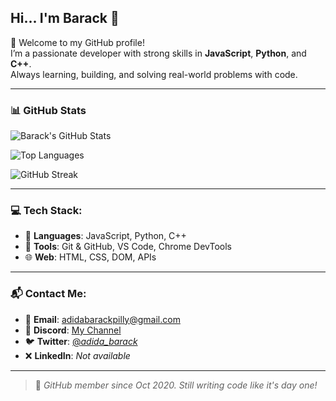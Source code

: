 ## Hi... I'm Barack 👋

🚀 Welcome to my GitHub profile!  
I’m a passionate developer with strong skills in **JavaScript**, **Python**, and **C++**.  
Always learning, building, and solving real-world problems with code.

---

### 📊 GitHub Stats

![Barack's GitHub Stats](https://github-readme-stats.vercel.app/api?username=Barack&show_icons=true&count_private=true&theme=tokyonight)

![Top Languages](https://github-readme-stats.vercel.app/api/top-langs/?username=Barack&layout=compact&theme=tokyonight)

![GitHub Streak](https://streak-stats.demolab.com?user=Barack&theme=tokyonight)

---

### 💻 Tech Stack:
- 🧠 **Languages**: JavaScript, Python, C++
- 🧰 **Tools**: Git & GitHub, VS Code, Chrome DevTools
- 🌐 **Web**: HTML, CSS, DOM, APIs

---

### 📬 Contact Me:
- 📧 **Email**: adidabarackpilly@gmail.com  
- 💬 **Discord**: [My Channel](https://discord.com/channels/342452785658331137/636567006459592704)  
- 🐦 **Twitter**: [@_adida_barack_](https://twitter.com/_adida_barack_?t=bFk-NhGqYwkSnD8VzPW1JQ&s=08)  
- ❌ **LinkedIn**: *Not available*

---

> 📅 *GitHub member since Oct 2020. Still writing code like it's day one!*
